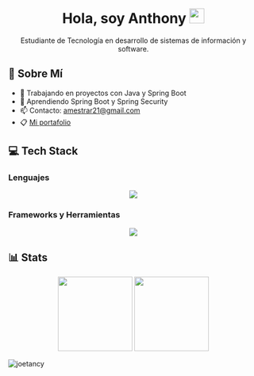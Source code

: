 <h1 align="center">
  Hola, soy Anthony  
  <a href="https://github.com/Bouaskaoun" target="_self">
    <img src="https://media.giphy.com/media/hvRJCLFzcasrR4ia7z/giphy.gif" width="30">
  </a>
</h1>

<p align="center">
  Estudiante de Tecnología en desarrollo de sistemas de información y software.
</p>

## 🥷 Sobre Mí
- 🔭 Trabajando en proyectos con Java y Spring Boot  
- 🌱 Aprendiendo Spring Boot y Spring Security  
- 📫 Contacto: amestrar21@gmail.com  
- 📋 [Mi portafolio](https://anthonymestra.netlify.app/)

## 💻 Tech Stack

### Lenguajes
<p align="center">
  <img src="https://skillicons.dev/icons?i=java,py&perline=9" />
</p>

### Frameworks y Herramientas
<p align="center">
  <img src="https://skillicons.dev/icons?i=spring,aws,mysql,postgres,git,postman,vscode,idea&perline=9" />
</p>

## 📊 Stats
<p align= "center">
  <img height= "150" src="https://github-readme-stats.vercel.app/api?username=Anthoz6&theme=react&show_icons=true&include_all_commits=true" />
  <img height= "150" src="https://github-readme-stats.vercel.app/api/top-langs/?username=Anthoz6&theme=react&layout=compact" />
</p>

<p align="left"> <img src="https://komarev.com/ghpvc/?username=Anthoz6" alt="joetancy" /> </p>

